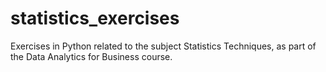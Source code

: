 # statistics_exercises
Exercises in Python related to the subject Statistics Techniques, as part of the Data Analytics for Business course.
